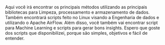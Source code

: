Aqui você irá encontrar os principais métodos utilizando as principais bibliotecas para Limpeza, processamento e armazenamento de dados. Também encontrará scripts feito no Linux visando a Engenharia de dados e utilizando o Apache AirFlow. Além disso, você também vai encontrar script para Machine Learning e scripts para gerar bons insights. Espero que goste dos scripts que disponibilizei, porque são simples, objetivos e fácil de entender.

